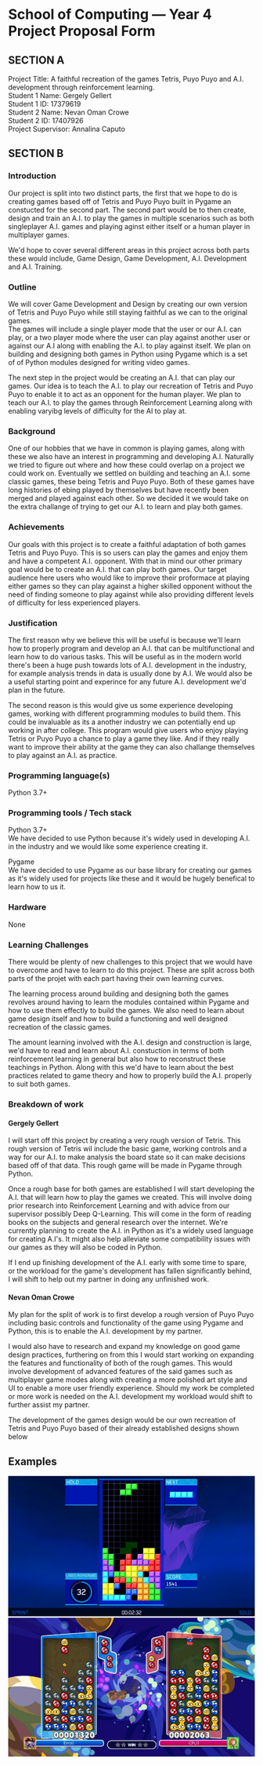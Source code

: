 # School of Computing &mdash; Year 4 Project Proposal Form


## SECTION A
Project Title: A faithful recreation of the games Tetris, Puyo Puyo and A.I. development through reinforcement learning.  
Student 1 Name: Gergely Gellert  
Student 1 ID: 17379619  
Student 2 Name: Nevan Oman Crowe  
Student 2 ID: 17407926   
Project Supervisor: Annalina Caputo  

## SECTION B

### Introduction
Our project is split into two distinct parts, the first that we hope to do is creating games based off of Tetris and Puyo Puyo built in Pygame an constucted for the second part. The second part would be to then create, design and train an A.I. to play the games in multiple scenarios such as both singleplayer A.I. games and playing aginst either itself or a human player in multiplayer games.  

We'd hope to cover several different areas in this project across both parts these would include, Game Design, Game Development, A.I. Development and A.I. Training.  


### Outline
We will cover Game Development and Design by creating our own version of Tetris and Puyo Puyo while still staying faithful as we can to the original games.  
The games will include a single player mode that the user or our A.I. can play, or a two player mode where the user can play against another user or against our A.I along with enabling the A.I. to play against itself. We plan on building and designing both games in Python using Pygame which is a set of of Python modules designed for writing video games.
  
The next step in the project would be creating an A.I. that can play our games. Our idea is to teach the A.I. to play our recreation of Tetris and Puyo Puyo to enable it to act as an opponent for the human player. We plan to teach our A.I. to play the games through Reinforcement Learning along with enabling varyibg levels of difficulty for the AI to play at.


### Background
One of our hobbies that we have in common is playing games, along with these we also have an interest in programming and developing A.I. Naturally we tried to figure out where and how these could overlap on a project we could work on. Eventually we settled on building and teaching an A.I. some classic games, these being Tetris and Puyo Puyo. Both of these games have long histories of ebing played by themselves but have recently been merged and played against each other. So we decided it we would take on the extra challange of trying to get our A.I. to learn and play both games.


### Achievements
Our goals with this project is to create a faithful adaptation of both games Tetris and Puyo Puyo. This is so users can play the games and enjoy them and have a competent A.I. opponent. With that in mind our other primary goal would be to create an A.I. that can play both games. Our target audience here users who would like to improve their proformace at playing either games so they can play against a higher skilled opponent without the need of finding someone to play against while also providing different levels of difficulty for less experienced players.


### Justification
The first reason why we believe this will be useful is because we'll learn how to properly program and develop an A.I. that can be multifunctional and learn how to do various tasks. This will be useful as in the modern world there's been a huge push towards lots of A.I. development in the industry, for example analysis trends in data is usually done by A.I. We would also be a useful starting point and experince for any future A.I. development we'd plan in the future.

The second reason is this would give us some experience developing games, working with different programming modules to build them. This could be invaluable as its a another industry we can potentially end up working in after college. This program would give users who enjoy playing Tetris or Puyo Puyo a chance to play a game they like. And if they really want to improve their ability at the game they can also challange themselves to play against an A.I. as practice.


### Programming language(s)
Python 3.7+


### Programming tools / Tech stack
Python 3.7+  
We have decided to use Python because it's widely used in developing A.I. in the industry and we would like some experience creating it.  

Pygame  
We have decided to use Pygame as our base library for creating our games as it's widely used for projects like these and it would be hugely benefical to learn how to us it.


### Hardware
None


### Learning Challenges
There would be plenty of new challenges to this project that we would have to overcome and have to learn to do this project. These are split across both parts of the projet with each part having their own learning curves.

The learning process around building and designing both the games revolves around having to learn the modules contained within Pygame and how to use them effectly to build the games. We also need to learn about game design itself and how to build a functioning and well designed recreation of the classic games.

The amount learning involved with the A.I. design and construction is large, we'd have to read and learn about A.I. constuction in terms of both reinforcement learning in general but also how to reconstruct these teachings in Python. Along with this we'd have to learn about the best practices related to game theory and how to properly build the A.I. properly to suit both games.


### Breakdown of work

#### Gergely Gellert

I will start off this project by creating a very rough version of Tetris. This rough version of Tetris wil include the basic game, working controls and a way for our A.I. to make analysis the board state so it can make decisions based off of that data. This rough game will be made in Pygame through Python.  
  
Once a rough base for both games are established I will start developing the A.I. that will learn how to play the games we created. This will involve doing prior research into Reinforcement Learning and with advice from our supervisor possibly Deep Q-Learning. This will come in the form of reading books on the subjects and general research over the internet. We're currently planning to create the A.I. in Python as it's a widely used language for creating A.I's. It might also help alleviate some compatibility issues with our games as they will also be coded in Python.  
  
If I end up finishing development of the A.I. early with some time to spare, or the workload for the game's development has fallen significantly behind, I will shift to help out my partner in doing any unfinished work.  


#### Nevan Oman Crowe
My plan for the split of work is to first develop a rough version of Puyo Puyo including basic controls and functionality of the game using Pygame and Python, this is to enable the A.I. development by my partner.

I would also have to research and expand my knowledge on good game design practices, furthering on from this I would start working on expanding the features and functionality of both of the rough games. This would involve development of advanced features of the said games such as multiplayer game modes along with creating a more polished art style and UI to enable a more user friendly experience. Should my work be completed or more work is needed on the A.I. development my workload would shift to further assist my partner.

The development of the games design would be our own recreation of Tetris and Puyo Puyo based of their already established designs shown below

## Examples
<p align="center">
  <img src="./res/tetris.png">
  <img src="./res/puyo-puyo.png">
</p>


